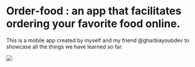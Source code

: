 # Order-food : an app that facilitates ordering your favorite food online.
This is a mobile app created by myself and my friend @gharbiayoubdev to showcase all the things we have learned so far.

![](https://github.com/sidChouaib/Order-food/blob/main/Order-food%20(1).gif)
